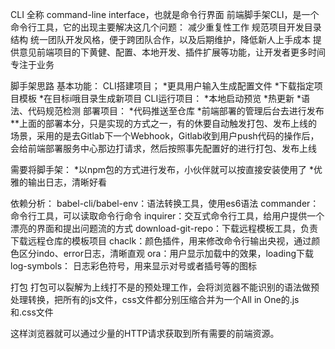 CLI 全称 command-line interface，也就是命令行界面
前端脚手架CLI，是一个命令行工具，它的出现主要解决这几个问题：
减少重复性工作
规范项目开发目录结构
统一团队开发风格，便于跨团队合作，以及后期维护，降低新人上手成本
提供意见前端项目的下黄健、配置、本地开发、插件扩展等功能，让开发者更多时间专注于业务

脚手架思路
基本功能：
CLI搭建项目；
*更具用户输入生成配置文件
*下载指定项目模板
*在目标i哦目录生成新项目
CLI运行项目：
*本地启动预览
*热更新
*语法、代码规范检测
部署项目：
*代码推送至仓库
*前端部署的管理后台去进行发布
**上面的部署本分，只是实现的方式之一，有的休要自动触发打包、发布上线的场景，采用的是去Gitlab下一个Webhook，Gitlab收到用户push代码的操作后，会给前端部署服务中心那边打请求，然后按照事先配置好的进行打包、发布上线

需要将脚手架：
*以npm包的方式进行发布，小伙伴就可以按直接安装使用了
*优雅的输出日志，清晰好看

依赖分析：
babel-cli/babel-env：语法转换工具，使用es6语法
commander：命令行工具，可以读取命令行命令
inquirer：交互式命令行工具，给用户提供一个漂亮的界面和提出问题流的方式
download-git-repo：下载远程模板工具，负责下载远程仓库的模板项目
chaclk：颜色插件，用来修改命令行输出央视，通过颜色区分indo、error日志，清晰直观
ora：用户显示加载中的效果，loading下载
log-symbols： 日志彩色符号，用来显示对号或者插号等的图标

打包
打包可以裂解为上线打不是的预处理工作，会将浏览器不能识别的语法做预处理转换，把所有的js文件，css文件都分别压缩合并为一个All in One的.js 和.css文件

这样浏览器就可以通过少量的HTTP请求获取到所有需要的前端资源。


